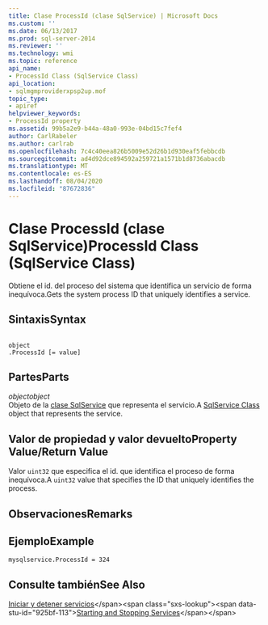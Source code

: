 ```yaml
---
title: Clase ProcessId (clase SqlService) | Microsoft Docs
ms.custom: ''
ms.date: 06/13/2017
ms.prod: sql-server-2014
ms.reviewer: ''
ms.technology: wmi
ms.topic: reference
api_name:
- ProcessId Class (SqlService Class)
api_location:
- sqlmgmproviderxpsp2up.mof
topic_type:
- apiref
helpviewer_keywords:
- ProcessId property
ms.assetid: 99b5a2e9-b44a-48a0-993e-04bd15c7fef4
author: CarlRabeler
ms.author: carlrab
ms.openlocfilehash: 7c4c40eea826b5009e52d26b1d930eaf5febbcdb
ms.sourcegitcommit: ad4d92dce894592a259721a1571b1d8736abacdb
ms.translationtype: MT
ms.contentlocale: es-ES
ms.lasthandoff: 08/04/2020
ms.locfileid: "87672836"
---
```

# <a name="processid-class-sqlservice-class"></a><span data-ttu-id="925bf-102">Clase ProcessId (clase SqlService)</span><span class="sxs-lookup"><span data-stu-id="925bf-102">ProcessId Class (SqlService Class)</span></span>
  <span data-ttu-id="925bf-103">Obtiene el id. del proceso del sistema que identifica un servicio de forma inequívoca.</span><span class="sxs-lookup"><span data-stu-id="925bf-103">Gets the system process ID that uniquely identifies a service.</span></span>  
  
## <a name="syntax"></a><span data-ttu-id="925bf-104">Sintaxis</span><span class="sxs-lookup"><span data-stu-id="925bf-104">Syntax</span></span>  
  
```  
  
object  
.ProcessId [= value]  
```  
  
## <a name="parts"></a><span data-ttu-id="925bf-105">Partes</span><span class="sxs-lookup"><span data-stu-id="925bf-105">Parts</span></span>  
 <span data-ttu-id="925bf-106">*object*</span><span class="sxs-lookup"><span data-stu-id="925bf-106">*object*</span></span>  
 <span data-ttu-id="925bf-107">Objeto de la [clase SqlService](sqlservice-class.md) que representa el servicio.</span><span class="sxs-lookup"><span data-stu-id="925bf-107">A [SqlService Class](sqlservice-class.md) object that represents the service.</span></span>  
  
## <a name="property-valuereturn-value"></a><span data-ttu-id="925bf-108">Valor de propiedad y valor devuelto</span><span class="sxs-lookup"><span data-stu-id="925bf-108">Property Value/Return Value</span></span>  
 <span data-ttu-id="925bf-109">Valor `uint32` que especifica el id. que identifica el proceso de forma inequívoca.</span><span class="sxs-lookup"><span data-stu-id="925bf-109">A `uint32` value that specifies the ID that uniquely identifies the process.</span></span>  
  
## <a name="remarks"></a><span data-ttu-id="925bf-110">Observaciones</span><span class="sxs-lookup"><span data-stu-id="925bf-110">Remarks</span></span>  
  
## <a name="example"></a><span data-ttu-id="925bf-111">Ejemplo</span><span class="sxs-lookup"><span data-stu-id="925bf-111">Example</span></span>  
  
```  
mysqlservice.ProcessId = 324  
```  
  
## <a name="see-also"></a><span data-ttu-id="925bf-112">Consulte también</span><span class="sxs-lookup"><span data-stu-id="925bf-112">See Also</span></span>  
 <span data-ttu-id="925bf-113">[Iniciar y detener servicios](https://technet.microsoft.com/library/ms174886\(v=sql.105\).aspx)</span><span class="sxs-lookup"><span data-stu-id="925bf-113">[Starting and Stopping Services](https://technet.microsoft.com/library/ms174886\(v=sql.105\).aspx)</span></span>  
  
  
